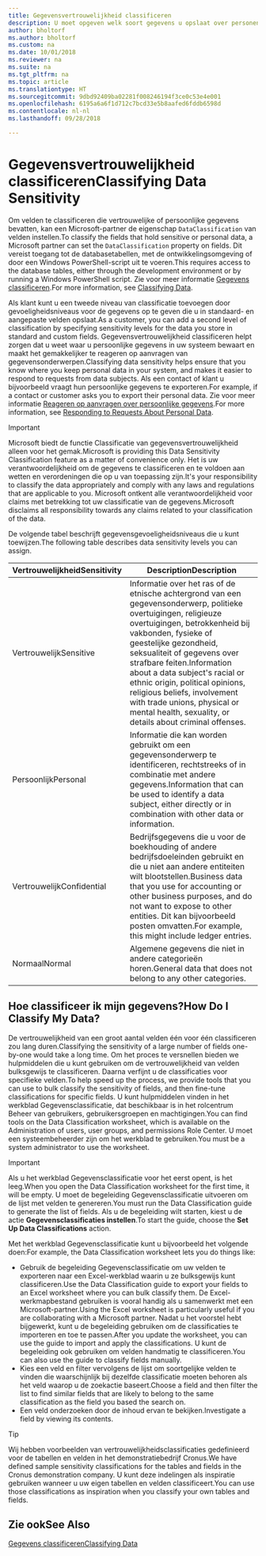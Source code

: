 ```yaml
---
title: Gegevensvertrouwelijkheid classificeren
description: U moet opgeven welk soort gegevens u opslaat over personen zodat u kunt reageren op aanvragen van gegevensonderwerpen.
author: bholtorf
ms.author: bholtorf
ms.custom: na
ms.date: 10/01/2018
ms.reviewer: na
ms.suite: na
ms.tgt_pltfrm: na
ms.topic: article
ms.translationtype: HT
ms.sourcegitcommit: 9dbd92409ba02281f008246194f3ce0c53e4e001
ms.openlocfilehash: 6195a6a6f1d712c7bcd33e5b8aafed6fddb6598d
ms.contentlocale: nl-nl
ms.lasthandoff: 09/28/2018

---
```


# <a name="classifying-data-sensitivity"></a><span data-ttu-id="de1e8-103">Gegevensvertrouwelijkheid classificeren</span><span class="sxs-lookup"><span data-stu-id="de1e8-103">Classifying Data Sensitivity</span></span>
<span data-ttu-id="de1e8-104">Om velden te classificeren die vertrouwelijke of persoonlijke gegevens bevatten, kan een Microsoft-partner de eigenschap ```DataClassification``` van velden instellen.</span><span class="sxs-lookup"><span data-stu-id="de1e8-104">To classify the fields that hold sensitive or personal data, a Microsoft partner can set the ```DataClassification``` property on fields.</span></span> <span data-ttu-id="de1e8-105">Dit vereist toegang tot de databasetabellen, met de ontwikkelingsomgeving of door een Windows PowerShell-script uit te voeren.</span><span class="sxs-lookup"><span data-stu-id="de1e8-105">This requires access to the database tables, either through the development environment or by running a Windows PowerShell script.</span></span> <span data-ttu-id="de1e8-106">Zie voor meer informatie [Gegevens classificeren](https://docs.microsoft.com/en-us/dynamics-nav/classifying-data).</span><span class="sxs-lookup"><span data-stu-id="de1e8-106">For more information, see [Classifying Data](https://docs.microsoft.com/en-us/dynamics-nav/classifying-data).</span></span>  

<span data-ttu-id="de1e8-107">Als klant kunt u een tweede niveau van classificatie toevoegen door gevoeligheidsniveaus voor de gegevens op te geven die u in standaard- en aangepaste velden opslaat.</span><span class="sxs-lookup"><span data-stu-id="de1e8-107">As a customer, you can add a second level of classification by specifying sensitivity levels for the data you store in standard and custom fields.</span></span> <span data-ttu-id="de1e8-108">Gegevensvertrouwelijkheid classificeren helpt zorgen dat u weet waar u persoonlijke gegevens in uw systeem bewaart en maakt het gemakkelijker te reageren op aanvragen van gegevensonderwerpen.</span><span class="sxs-lookup"><span data-stu-id="de1e8-108">Classifying data sensitivity helps ensure that you know where you keep personal data in your system, and makes it easier to respond to requests from data subjects.</span></span> <span data-ttu-id="de1e8-109">Als een contact of klant u bijvoorbeeld vraagt hun persoonlijke gegevens te exporteren.</span><span class="sxs-lookup"><span data-stu-id="de1e8-109">For example, if a contact or customer asks you to export their personal data.</span></span> <span data-ttu-id="de1e8-110">Zie voor meer informatie [Reageren op aanvragen over persoonlijke gegevens](admin-responding-to-requests-about-personal-data.md).</span><span class="sxs-lookup"><span data-stu-id="de1e8-110">For more information, see [Responding to Requests About Personal Data](admin-responding-to-requests-about-personal-data.md).</span></span>

> [!Important]
> <span data-ttu-id="de1e8-111">Microsoft biedt de functie Classificatie van gegevensvertrouwelijkheid alleen voor het gemak.</span><span class="sxs-lookup"><span data-stu-id="de1e8-111">Microsoft is providing this Data Sensitivity Classification feature as a matter of convenience only.</span></span> <span data-ttu-id="de1e8-112">Het is uw verantwoordelijkheid om de gegevens te classificeren en te voldoen aan wetten en verordeningen die op u van toepassing zijn.</span><span class="sxs-lookup"><span data-stu-id="de1e8-112">It's your responsibility to classify the data appropriately and comply with any laws and regulations that are applicable to you.</span></span> <span data-ttu-id="de1e8-113">Microsoft ontkent alle verantwoordelijkheid voor claims met betrekking tot uw classificatie van de gegevens.</span><span class="sxs-lookup"><span data-stu-id="de1e8-113">Microsoft disclaims all responsibility towards any claims related to your classification of the data.</span></span>  

<span data-ttu-id="de1e8-114">De volgende tabel beschrijft gegevensgevoeligheidsniveaus die u kunt toewijzen.</span><span class="sxs-lookup"><span data-stu-id="de1e8-114">The following table describes data sensitivity levels you can assign.</span></span>

|<span data-ttu-id="de1e8-115">Vertrouwelijkheid</span><span class="sxs-lookup"><span data-stu-id="de1e8-115">Sensitivity</span></span>|<span data-ttu-id="de1e8-116">Description</span><span class="sxs-lookup"><span data-stu-id="de1e8-116">Description</span></span>|
|----|----|
|<span data-ttu-id="de1e8-117">Vertrouwelijk</span><span class="sxs-lookup"><span data-stu-id="de1e8-117">Sensitive</span></span> | <span data-ttu-id="de1e8-118">Informatie over het ras of de etnische achtergrond van een gegevensonderwerp, politieke overtuigingen, religieuze overtuigingen, betrokkenheid bij vakbonden, fysieke of geestelijke gezondheid, seksualiteit of gegevens over strafbare feiten.</span><span class="sxs-lookup"><span data-stu-id="de1e8-118">Information about a data subject's racial or ethnic origin, political opinions, religious beliefs, involvement with trade unions, physical or mental health, sexuality, or details about criminal offenses.</span></span> |
|<span data-ttu-id="de1e8-119">Persoonlijk</span><span class="sxs-lookup"><span data-stu-id="de1e8-119">Personal</span></span> | <span data-ttu-id="de1e8-120">Informatie die kan worden gebruikt om een gegevensonderwerp te identificeren, rechtstreeks of in combinatie met andere gegevens.</span><span class="sxs-lookup"><span data-stu-id="de1e8-120">Information that can be used to identify a data subject, either directly or in combination with other data or information.</span></span>|
|<span data-ttu-id="de1e8-121">Vertrouwelijk</span><span class="sxs-lookup"><span data-stu-id="de1e8-121">Confidential</span></span> | <span data-ttu-id="de1e8-122">Bedrijfsgegevens die u voor de boekhouding of andere bedrijfsdoeleinden gebruikt en die u niet aan andere entiteiten wilt blootstellen.</span><span class="sxs-lookup"><span data-stu-id="de1e8-122">Business data that you use for accounting or other business purposes, and do not want to expose to other entities.</span></span> <span data-ttu-id="de1e8-123">Dit kan bijvoorbeeld posten omvatten.</span><span class="sxs-lookup"><span data-stu-id="de1e8-123">For example, this might include ledger entries.</span></span>|
|<span data-ttu-id="de1e8-124">Normaal</span><span class="sxs-lookup"><span data-stu-id="de1e8-124">Normal</span></span> | <span data-ttu-id="de1e8-125">Algemene gegevens die niet in andere categorieën horen.</span><span class="sxs-lookup"><span data-stu-id="de1e8-125">General data that does not belong to any other categories.</span></span>|

## <a name="how-do-i-classify-my-data"></a><span data-ttu-id="de1e8-126">Hoe classificeer ik mijn gegevens?</span><span class="sxs-lookup"><span data-stu-id="de1e8-126">How Do I Classify My Data?</span></span>
<span data-ttu-id="de1e8-127">De vertrouwelijkheid van een groot aantal velden één voor één classificeren zou lang duren.</span><span class="sxs-lookup"><span data-stu-id="de1e8-127">Classifying the sensitivity of a large number of fields one-by-one would take a long time.</span></span> <span data-ttu-id="de1e8-128">Om het proces te versnellen bieden we hulpmiddelen die u kunt gebruiken om de vertrouwelijkheid van velden bulksgewijs te classificeren. Daarna verfijnt u de classificaties voor specifieke velden.</span><span class="sxs-lookup"><span data-stu-id="de1e8-128">To help speed up the process, we provide tools that you can use to bulk classify the sensitivity of fields, and then fine-tune classifications for specific fields.</span></span> <span data-ttu-id="de1e8-129">U kunt hulpmiddelen vinden in het werkblad Gegevensclassificatie, dat beschikbaar is in het rolcentrum Beheer van gebruikers, gebruikersgroepen en machtigingen.</span><span class="sxs-lookup"><span data-stu-id="de1e8-129">You can find tools on the Data Classification worksheet, which is available on the Administration of users, user groups, and permissions Role Center.</span></span> <span data-ttu-id="de1e8-130">U moet een systeembeheerder zijn om het werkblad te gebruiken.</span><span class="sxs-lookup"><span data-stu-id="de1e8-130">You must be a system administrator to use the worksheet.</span></span>

> [!Important]
> <span data-ttu-id="de1e8-131">Als u het werkblad Gegevensclassificatie voor het eerst opent, is het leeg.</span><span class="sxs-lookup"><span data-stu-id="de1e8-131">When you open the Data Classification worksheet for the first time, it will be empty.</span></span> <span data-ttu-id="de1e8-132">U moet de begeleiding Gegevensclassificatie uitvoeren om de lijst met velden te genereren.</span><span class="sxs-lookup"><span data-stu-id="de1e8-132">You must run the Data Classification guide to generate the list of fields.</span></span> <span data-ttu-id="de1e8-133">Als u de begeleiding wilt starten, kiest u de actie **Gegevensclassificaties instellen**.</span><span class="sxs-lookup"><span data-stu-id="de1e8-133">To start the guide, choose the **Set Up Data Classifications** action.</span></span>

<span data-ttu-id="de1e8-134">Met het werkblad Gegevensclassificatie kunt u bijvoorbeeld het volgende doen:</span><span class="sxs-lookup"><span data-stu-id="de1e8-134">For example, the Data Classification worksheet lets you do things like:</span></span>  

* <span data-ttu-id="de1e8-135">Gebruik de begeleiding Gegevensclassificatie om uw velden te exporteren naar een Excel-werkblad waarin u ze bulksgewijs kunt classificeren.</span><span class="sxs-lookup"><span data-stu-id="de1e8-135">Use the Data Classification guide to export your fields to an Excel worksheet where you can bulk classify them.</span></span> <span data-ttu-id="de1e8-136">De Excel-werkmapbestand gebruiken is vooral handig als u samenwerkt met een Microsoft-partner.</span><span class="sxs-lookup"><span data-stu-id="de1e8-136">Using the Excel worksheet is particularly useful if you are collaborating with a Microsoft partner.</span></span> <span data-ttu-id="de1e8-137">Nadat u het voorstel hebt bijgewerkt, kunt u de begeleiding gebruiken om de classificaties te importeren en toe te passen.</span><span class="sxs-lookup"><span data-stu-id="de1e8-137">After you update the worksheet, you can use the guide to import and apply the classifications.</span></span> <span data-ttu-id="de1e8-138">U kunt de begeleiding ook gebruiken om velden handmatig te classificeren.</span><span class="sxs-lookup"><span data-stu-id="de1e8-138">You can also use the guide to classify fields manually.</span></span>  
* <span data-ttu-id="de1e8-139">Kies een veld en filter vervolgens de lijst om soortgelijke velden te vinden die waarschijnlijk bij dezelfde classificatie moeten behoren als het veld waarop u de zoekactie baseert.</span><span class="sxs-lookup"><span data-stu-id="de1e8-139">Choose a field and then filter the list to find similar fields that are likely to belong to the same classification as the field you based the search on.</span></span>  
* <span data-ttu-id="de1e8-140">Een veld onderzoeken door de inhoud ervan te bekijken.</span><span class="sxs-lookup"><span data-stu-id="de1e8-140">Investigate a field by viewing its contents.</span></span>  

> [!Tip]
> <span data-ttu-id="de1e8-141">Wij hebben voorbeelden van vertrouwelijkheidsclassificaties gedefinieerd voor de tabellen en velden in het demonstratiebedrijf Cronus.</span><span class="sxs-lookup"><span data-stu-id="de1e8-141">We have defined sample sensitivity classifications for the tables and fields in the Cronus demonstration company.</span></span> <span data-ttu-id="de1e8-142">U kunt deze indelingen als inspiratie gebruiken wanneer u uw eigen tabellen en velden classificeert.</span><span class="sxs-lookup"><span data-stu-id="de1e8-142">You can use those classifications as inspiration when you classify your own tables and fields.</span></span>

## <a name="see-also"></a><span data-ttu-id="de1e8-143">Zie ook</span><span class="sxs-lookup"><span data-stu-id="de1e8-143">See Also</span></span>
[<span data-ttu-id="de1e8-144">Gegevens classificeren</span><span class="sxs-lookup"><span data-stu-id="de1e8-144">Classifying Data</span></span>](https://docs.microsoft.com/en-us/dynamics-nav/classifying-data)  

